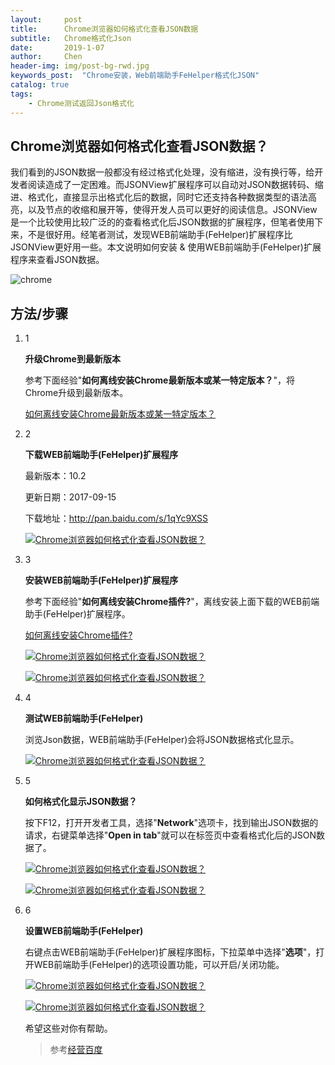 ```yaml
---
layout:     post
title:      Chrome浏览器如何格式化查看JSON数据
subtitle:   Chrome格式化Json
date:       2019-1-07
author:     Chen
header-img: img/post-bg-rwd.jpg
keywords_post:  "Chrome安装，Web前端助手FeHelper格式化JSON"
catalog: true
tags:
    - Chrome测试返回Json格式化
---
```




## Chrome浏览器如何格式化查看JSON数据？

我们看到的JSON数据一般都没有经过格式化处理，没有缩进，没有换行等，给开发者阅读造成了一定困难。而JSONView扩展程序可以自动对JSON数据转码、缩进、格式化，直接显示出格式化后的数据，同时它还支持各种数据类型的语法高亮，以及节点的收缩和展开等，使得开发人员可以更好的阅读信息。JSONView是一个比较使用比较广泛的的查看格式化后JSON数据的扩展程序，但笔者使用下来，不是很好用。经笔者测试，发现WEB前端助手(FeHelper)扩展程序比JSONView更好用一些。本文说明如何安装 & 使用WEB前端助手(FeHelper)扩展程序来查看JSON数据。

![chrome](https://github.com/DreamItPossible/DreamItPossible.github.io/tree/master/_posts/2019/chrome.PNG)

## 方法/步骤

1. 1

   **升级Chrome到最新版本**

   参考下面经验"**如何离线安装Chrome最新版本或某一特定版本？**"，将Chrome升级到最新版本。





   [如何离线安装Chrome最新版本或某一特定版本？](https://jingyan.baidu.com/article/8ebacdf00a711649f65cd5e5.html)

2. 2

   **下载WEB前端助手(FeHelper)扩展程序**

   最新版本：10.2

   更新日期：2017-09-15

   下载地址：http://pan.baidu.com/s/1qYc9XSS

   [![Chrome浏览器如何格式化查看JSON数据？](https://imgsa.baidu.com/exp/w=500/sign=17f325229813b07ebdbd50083cd79113/77c6a7efce1b9d1611fb3862f8deb48f8c5464f1.jpg)](http://jingyan.baidu.com/album/a3a3f811326b128da2eb8a8b.html?picindex=2)

3. 3

   **安装WEB前端助手(FeHelper)扩展程序**

   参考下面经验"**如何离线安装Chrome插件?**"，离线安装上面下载的WEB前端助手(FeHelper)扩展程序。



   [如何离线安装Chrome插件?](https://jingyan.baidu.com/article/e5c39bf5cc39cc39d76033cd.html)



   [![Chrome浏览器如何格式化查看JSON数据？](https://imgsa.baidu.com/exp/w=500/sign=8170cae98acb39dbc1c06756e01709a7/8326cffc1e178a82e5b5d1a3fd03738da977e82c.jpg)](http://jingyan.baidu.com/album/a3a3f811326b128da2eb8a8b.html?picindex=3)

   [![Chrome浏览器如何格式化查看JSON数据？](https://imgsa.baidu.com/exp/w=500/sign=0d431df832dbb6fd255be5263925aba6/cefc1e178a82b90116096a30788da9773912ef09.jpg)](http://jingyan.baidu.com/album/a3a3f811326b128da2eb8a8b.html?picindex=4)

4. 4

   **测试WEB前端助手(FeHelper)**

   浏览Json数据，WEB前端助手(FeHelper)会将JSON数据格式化显示。

   [![Chrome浏览器如何格式化查看JSON数据？](https://imgsa.baidu.com/exp/w=500/sign=61603477a6345982c58ae5923cf5310b/8d5494eef01f3a29db4875cd9225bc315c607c35.jpg)](http://jingyan.baidu.com/album/a3a3f811326b128da2eb8a8b.html?picindex=5)

5. 5

   **如何格式化显示JSON数据？**

   按下F12，打开开发者工具，选择"**Network**"选项卡，找到输出JSON数据的请求，右键菜单选择"**Open in tab**"就可以在标签页中查看格式化后的JSON数据了。

   [![Chrome浏览器如何格式化查看JSON数据？](https://imgsa.baidu.com/exp/w=500/sign=61710deeaa44ad342ebf8787e0a20c08/b58f8c5494eef01fca7bb7c6ebfe9925bc317d42.jpg)](http://jingyan.baidu.com/album/a3a3f811326b128da2eb8a8b.html?picindex=6)

   [![Chrome浏览器如何格式化查看JSON数据？](https://imgsa.baidu.com/exp/w=500/sign=e85cf43516950a7b75354ec43ad1625c/6a63f6246b600c33231071cb114c510fd9f9a14c.jpg)](http://jingyan.baidu.com/album/a3a3f811326b128da2eb8a8b.html?picindex=7)

6. 6

   **设置WEB前端助手(FeHelper)**

   右键点击WEB前端助手(FeHelper)扩展程序图标，下拉菜单中选择"**选项**"，打开WEB前端助手(FeHelper)的选项设置功能，可以开启/关闭功能。

   [![Chrome浏览器如何格式化查看JSON数据？](https://imgsa.baidu.com/exp/w=500/sign=3719de9a8926cffc692abfb289014a7d/63d9f2d3572c11df29b01720682762d0f703c254.jpg)](http://jingyan.baidu.com/album/a3a3f811326b128da2eb8a8b.html?picindex=8)

   [![Chrome浏览器如何格式化查看JSON数据？](https://imgsa.baidu.com/exp/w=500/sign=fd8d5022798b4710ce2ffdccf3cec3b2/ac4bd11373f082021d83393c40fbfbedab641b9b.jpg)](http://jingyan.baidu.com/album/a3a3f811326b128da2eb8a8b.html?picindex=9)

   希望这些对你有帮助。
   
   >参考[经营百度](https://jingyan.baidu.com/article/a3a3f811326b128da2eb8a8b.html)
     








